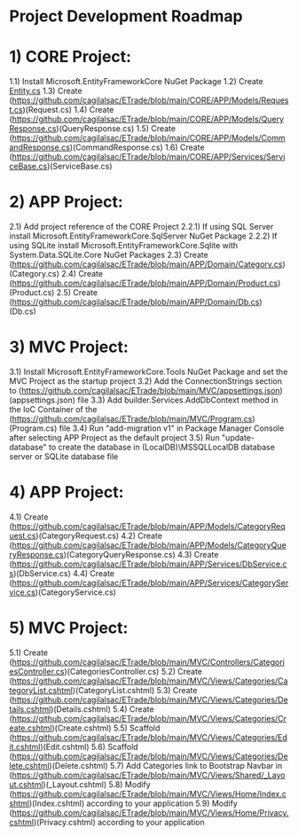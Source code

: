# Project Development Roadmap

# 1) CORE Project:
1.1) Install Microsoft.EntityFrameworkCore NuGet Package
1.2) Create [Entity.cs](https://github.com/cagilalsac/ETrade/blob/main/CORE/APP/Domain/Entity.cs)
1.3) Create (https://github.com/cagilalsac/ETrade/blob/main/CORE/APP/Models/Request.cs)(Request.cs)
1.4) Create (https://github.com/cagilalsac/ETrade/blob/main/CORE/APP/Models/QueryResponse.cs)(QueryResponse.cs)
1.5) Create (https://github.com/cagilalsac/ETrade/blob/main/CORE/APP/Models/CommandResponse.cs)(CommandResponse.cs)
1.6) Create (https://github.com/cagilalsac/ETrade/blob/main/CORE/APP/Services/ServiceBase.cs)(ServiceBase.cs)
# 2) APP Project:
2.1) Add project reference of the CORE Project
2.2.1) If using SQL Server install Microsoft.EntityFrameworkCore.SqlServer NuGet Package
2.2.2) If using SQLite install Microsoft.EntityFrameworkCore.Sqlite with System.Data.SQLite.Core NuGet Packages
2.3) Create (https://github.com/cagilalsac/ETrade/blob/main/APP/Domain/Category.cs)(Category.cs)
2.4) Create (https://github.com/cagilalsac/ETrade/blob/main/APP/Domain/Product.cs)(Product.cs)
2.5) Create (https://github.com/cagilalsac/ETrade/blob/main/APP/Domain/Db.cs)(Db.cs)
# 3) MVC Project:
3.1) Install Microsoft.EntityFrameworkCore.Tools NuGet Package and set the MVC Project as the startup project
3.2) Add the ConnectionStrings section to (https://github.com/cagilalsac/ETrade/blob/main/MVC/appsettings.json)(appsettings.json) file
3.3) Add builder.Services.AddDbContext method in the IoC Container of the (https://github.com/cagilalsac/ETrade/blob/main/MVC/Program.cs)(Program.cs) file
3.4) Run "add-migration v1" in Package Manager Console after selecting APP Project as the default project
3.5) Run "update-database" to create the database in (LocalDB)\MSSQLLocalDB database server or SQLite database file
# 4) APP Project:
4.1) Create (https://github.com/cagilalsac/ETrade/blob/main/APP/Models/CategoryRequest.cs)(CategoryRequest.cs)
4.2) Create (https://github.com/cagilalsac/ETrade/blob/main/APP/Models/CategoryQueryResponse.cs)(CategoryQueryResponse.cs)
4.3) Create (https://github.com/cagilalsac/ETrade/blob/main/APP/Services/DbService.cs)(DbService.cs)
4.4) Create (https://github.com/cagilalsac/ETrade/blob/main/APP/Services/CategoryService.cs)(CategoryService.cs)
# 5) MVC Project:
5.1) Create (https://github.com/cagilalsac/ETrade/blob/main/MVC/Controllers/CategoriesController.cs)(CategoriesController.cs)
5.2) Create (https://github.com/cagilalsac/ETrade/blob/main/MVC/Views/Categories/CategoryList.cshtml)(CategoryList.cshtml)
5.3) Create (https://github.com/cagilalsac/ETrade/blob/main/MVC/Views/Categories/Details.cshtml)(Details.cshtml)
5.4) Create (https://github.com/cagilalsac/ETrade/blob/main/MVC/Views/Categories/Create.cshtml)(Create.cshtml)
5.5) Scaffold (https://github.com/cagilalsac/ETrade/blob/main/MVC/Views/Categories/Edit.cshtml)(Edit.cshtml)
5.6) Scaffold (https://github.com/cagilalsac/ETrade/blob/main/MVC/Views/Categories/Delete.cshtml)(Delete.cshtml)
5.7) Add Categories link to Bootstrap Navbar in (https://github.com/cagilalsac/ETrade/blob/main/MVC/Views/Shared/_Layout.cshtml)(_Layout.cshtml)
5.8) Modify (https://github.com/cagilalsac/ETrade/blob/main/MVC/Views/Home/Index.cshtml)(Index.cshtml) according to your application
5.9) Modify (https://github.com/cagilalsac/ETrade/blob/main/MVC/Views/Home/Privacy.cshtml)(Privacy.cshtml) according to your application